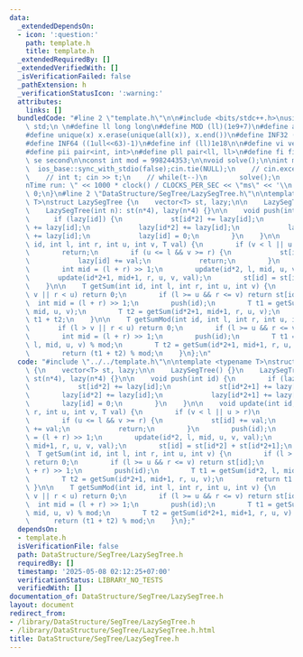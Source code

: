 ```yaml
---
data:
  _extendedDependsOn:
  - icon: ':question:'
    path: template.h
    title: template.h
  _extendedRequiredBy: []
  _extendedVerifiedWith: []
  _isVerificationFailed: false
  _pathExtension: h
  _verificationStatusIcon: ':warning:'
  attributes:
    links: []
  bundledCode: "#line 2 \"template.h\"\n\n#include <bits/stdc++.h>\nusing namespace\
    \ std;\n \n#define ll long long\n#define MOD (ll)(1e9+7)\n#define all(x) (x).begin(),(x).end()\n\
    #define unique(x) x.erase(unique(all(x)), x.end())\n#define INF32 ((1ull<<31)-1)\n\
    #define INF64 ((1ull<<63)-1)\n#define inf (ll)1e18\n\n#define vi vector<int>\n\
    #define pii pair<int, int>\n#define pll pair<ll, ll>\n#define fi first\n#define\
    \ se second\n\nconst int mod = 998244353;\n\nvoid solve();\n\nint main(){\n  \
    \  ios_base::sync_with_stdio(false);cin.tie(NULL);\n    // cin.exceptions(cin.failbit);\n\
    \    // int t; cin >> t;\n    // while(t--)\n        solve();\n    cerr << \"\\\
    nTime run: \" << 1000 * clock() / CLOCKS_PER_SEC << \"ms\" << '\\n';\n    return\
    \ 0;\n}\n#line 2 \"DataStructure/SegTree/LazySegTree.h\"\n\ntemplate <typename\
    \ T>\nstruct LazySegTree {\n    vector<T> st, lazy;\n\n    LazySegTree() {}\n\
    \    LazySegTree(int n): st(n*4), lazy(n*4) {}\n\n    void push(int id) {\n  \
    \      if (lazy[id]) {\n            st[id*2] += lazy[id];\n            st[id*2+1]\
    \ += lazy[id];\n            lazy[id*2] += lazy[id];\n            lazy[id*2+1]\
    \ += lazy[id];\n            lazy[id] = 0;\n        }\n    }\n\n    void update(int\
    \ id, int l, int r, int u, int v, T val) {\n        if (v < l || u > r)\n    \
    \        return;\n        if (u <= l && v >= r) {\n            st[id] += val;\n\
    \            lazy[id] += val;\n            return;\n        }\n        push(id);\n\
    \        int mid = (l + r) >> 1;\n        update(id*2, l, mid, u, v, val);\n \
    \       update(id*2+1, mid+1, r, u, v, val);\n        st[id] = st[id*2] + st[id*2+1];\n\
    \    }\n\n    T getSum(int id, int l, int r, int u, int v) {\n        if (l >\
    \ v || r < u) return 0;\n        if (l >= u && r <= v) return st[id];\n      \
    \  int mid = (l + r) >> 1;\n        push(id);\n        T t1 = getSum(id*2, l,\
    \ mid, u, v);\n        T t2 = getSum(id*2+1, mid+1, r, u, v);\n        return\
    \ t1 + t2;\n    }\n\n    T getSumMod(int id, int l, int r, int u, int v) {\n \
    \       if (l > v || r < u) return 0;\n        if (l >= u && r <= v) return st[id];\n\
    \        int mid = (l + r) >> 1;\n        push(id);\n        T t1 = getSum(id*2,\
    \ l, mid, u, v) % mod;\n        T t2 = getSum(id*2+1, mid+1, r, u, v) % mod;\n\
    \        return (t1 + t2) % mod;\n    }\n};\n"
  code: "#include \"../../template.h\"\n\ntemplate <typename T>\nstruct LazySegTree\
    \ {\n    vector<T> st, lazy;\n\n    LazySegTree() {}\n    LazySegTree(int n):\
    \ st(n*4), lazy(n*4) {}\n\n    void push(int id) {\n        if (lazy[id]) {\n\
    \            st[id*2] += lazy[id];\n            st[id*2+1] += lazy[id];\n    \
    \        lazy[id*2] += lazy[id];\n            lazy[id*2+1] += lazy[id];\n    \
    \        lazy[id] = 0;\n        }\n    }\n\n    void update(int id, int l, int\
    \ r, int u, int v, T val) {\n        if (v < l || u > r)\n            return;\n\
    \        if (u <= l && v >= r) {\n            st[id] += val;\n            lazy[id]\
    \ += val;\n            return;\n        }\n        push(id);\n        int mid\
    \ = (l + r) >> 1;\n        update(id*2, l, mid, u, v, val);\n        update(id*2+1,\
    \ mid+1, r, u, v, val);\n        st[id] = st[id*2] + st[id*2+1];\n    }\n\n  \
    \  T getSum(int id, int l, int r, int u, int v) {\n        if (l > v || r < u)\
    \ return 0;\n        if (l >= u && r <= v) return st[id];\n        int mid = (l\
    \ + r) >> 1;\n        push(id);\n        T t1 = getSum(id*2, l, mid, u, v);\n\
    \        T t2 = getSum(id*2+1, mid+1, r, u, v);\n        return t1 + t2;\n   \
    \ }\n\n    T getSumMod(int id, int l, int r, int u, int v) {\n        if (l >\
    \ v || r < u) return 0;\n        if (l >= u && r <= v) return st[id];\n      \
    \  int mid = (l + r) >> 1;\n        push(id);\n        T t1 = getSum(id*2, l,\
    \ mid, u, v) % mod;\n        T t2 = getSum(id*2+1, mid+1, r, u, v) % mod;\n  \
    \      return (t1 + t2) % mod;\n    }\n};"
  dependsOn:
  - template.h
  isVerificationFile: false
  path: DataStructure/SegTree/LazySegTree.h
  requiredBy: []
  timestamp: '2025-05-08 02:12:25+07:00'
  verificationStatus: LIBRARY_NO_TESTS
  verifiedWith: []
documentation_of: DataStructure/SegTree/LazySegTree.h
layout: document
redirect_from:
- /library/DataStructure/SegTree/LazySegTree.h
- /library/DataStructure/SegTree/LazySegTree.h.html
title: DataStructure/SegTree/LazySegTree.h
---
```

